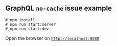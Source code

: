 ## GraphQL `no-cache` issue example

    # npm install
    # npm run start:server
    # npm run start:dev

Open the browser on [`http://localhost:8080`](http://localhost:8080)

